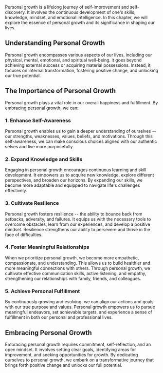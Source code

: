
Personal growth is a lifelong journey of self-improvement and self-discovery. It involves the continuous development of one's skills, knowledge, mindset, and emotional intelligence. In this chapter, we will explore the essence of personal growth and its significance in shaping our lives.

Understanding Personal Growth
-----------------------------

Personal growth encompasses various aspects of our lives, including our physical, mental, emotional, and spiritual well-being. It goes beyond achieving external success or acquiring material possessions. Instead, it focuses on internal transformation, fostering positive change, and unlocking our true potential.

The Importance of Personal Growth
---------------------------------

Personal growth plays a vital role in our overall happiness and fulfillment. By embracing personal growth, we can:

### 1. Enhance Self-Awareness

Personal growth enables us to gain a deeper understanding of ourselves -- our strengths, weaknesses, values, beliefs, and motivations. Through this self-awareness, we can make conscious choices aligned with our authentic selves and live more purposefully.

### 2. Expand Knowledge and Skills

Engaging in personal growth encourages continuous learning and skill development. It empowers us to acquire new knowledge, explore different perspectives, and broaden our horizons. By expanding our skills, we become more adaptable and equipped to navigate life's challenges effectively.

### 3. Cultivate Resilience

Personal growth fosters resilience -- the ability to bounce back from setbacks, adversity, and failures. It equips us with the necessary tools to overcome obstacles, learn from our experiences, and develop a positive mindset. Resilience strengthens our ability to persevere and thrive in the face of difficulties.

### 4. Foster Meaningful Relationships

When we prioritize personal growth, we become more empathetic, compassionate, and understanding. This allows us to build healthier and more meaningful connections with others. Through personal growth, we cultivate effective communication skills, active listening, and empathy, strengthening our relationships with family, friends, and colleagues.

### 5. Achieve Personal Fulfillment

By continuously growing and evolving, we can align our actions and goals with our true purpose and values. Personal growth empowers us to pursue meaningful endeavors, set achievable targets, and experience a sense of fulfillment in both our personal and professional lives.

Embracing Personal Growth
-------------------------

Embracing personal growth requires commitment, self-reflection, and an open mindset. It involves setting clear goals, identifying areas for improvement, and seeking opportunities for growth. By dedicating ourselves to personal growth, we embark on a transformative journey that brings forth positive change and unlocks our full potential.

